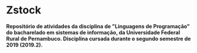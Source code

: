 # Zstock
**Repositório de atividades da disciplina de "Linguagens de Programação" do bacharelado em sistemas de informação, da Universidade Federal Rural de Pernambuco. Disciplina cursada durante o segundo semestre de 2019 (2019.2).**
